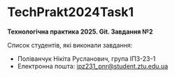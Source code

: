 # TechPrakt2024Task1
**Технологічна практика 2025. Git. Завдання №2**

Список студентів, які виконали завдання:
* Поліванчук Нікіта Русланович, група ІПЗ-23-1
* Електронна пошта: ipz231_pnr@student.ztu.edu.ua